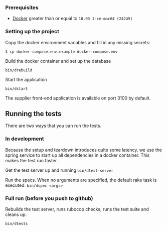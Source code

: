 ### Prerequisites

 - [Docker](https://docs.docker.com/docker-for-mac) greater than or equal to `18.03.1-ce-mac64 (24245)`

### Setting up the project

Copy the docker environment variables and fill in any missing secrets:

```
$ cp docker-compose.env.example docker-compose.env
```

Build the docker container and set up the database

`bin/drebuild`

Start the application

`bin/dstart`

The supplier front-end application is available on port 3100 by default.

## Running the tests

There are two ways that you can run the tests.

### In development

Because the setup and teardown introduces quite some latency, we use the spring service to
start up all dependencies in a docker container. This makes the test run faster.

Get the test server up and running
`bin/dtest-server`

Run the specs. When no arguments are specified, the default rake task is executed.
`bin/dspec <args>`

### Full run (before you push to github)

Rebuilds the test server, runs rubocop checks, runs the test suite and cleans up.

`bin/dtests`
